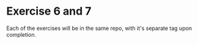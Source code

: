 # Exercise 6 and 7
Each of the exercises will be in the same repo, with it's separate tag upon completion.
